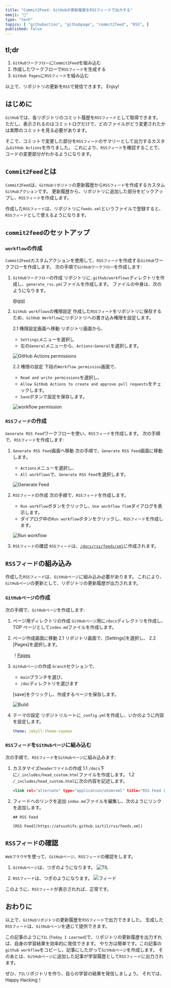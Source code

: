 ```yaml
---
title: "Commit2Feed: GitHubの更新履歴をRSSフィードで出力する"
emoji: "🔔"
type: "tech"
topics: [ "githubaction", "githubpage", "commit2feed", "RSS", ]
published: false
---
```


## tl;dr

1. `GitHubワークフロー`に`Commit2Feed`を組み込む
2. 作成したワークフローで`RSSフィード`を生成する
3. `GitHub Pages`に`RSSフィード`を組み込む

以上で、リポジトリの更新を`RSS`で発信できます。
Enjoy!

## はじめに

`GitHub`では、各リポジトリのコミット履歴を`RSSフィード`として取得できます。
ただし、表示されるのはコミットログだけで、どのファイルがどう変更されたかは実際のコミットを見る必要があります。

そこで、コミットで変更した部分を`RSSフィード`のサマリーとして出力するカスタム`GitHub Actions`を作りました。
これにより、`RSSフィード`を確認することで、コードの変更部分がわかるようになります。

## `Commit2Feed`とは

`Commit2Feed`は、`GitHubリポジトリ`の更新履歴から`RSSフィード`を作成するカスタム`GitHubアクション`です。
更新履歴から、リポジトリに追加した部分をピックアップし、`RSSフィード`を作成します。

作成した`RSSフィード`は、リポジトリに`feeds.xml`というファイルで登録すると、`RSSフィード`として使えるようになります。

## `commit2feed`のセットアップ

### `workflow`の作成

`Commit2Feed`カスタムアクションを使用して、`RSSフィード`を作成する`GitHub`ワークフローを作成します。
次の手順で`GitHubワークフロー`を作成します:

1. `GitHubワークフロー`の作成
   リポジトリに`.github/workflows`ディレクトリを作成し、`generate_rss.yml`ファイルを作成します。
   ファイルの中身は、次のようになります。

   @[gist](https://gist.github.com/atsushifx/56d5076d940da8e1a297a568e7a67abd?file=generate_rss.yml)

2. `GitHub workflows`の権限設定
   作成した`RSSフィード`をリポジトリに保存するため、`GitHub Workflow`にリポジトリへの書き込み権限を設定します。

   2.1 権限設定画面へ移動
    リポジトリ画面から、

    - `Settings`メニューを選択し
    - 左の`General`メニューから、`Actions`-`General`を選択します。

    ![GitHub Actions permissions](https://i.imgur.com/HriwbZu.png)

   2.2 権限の設定
    下段の`Workflow permissios`画面で、

    - `Read and write permissions`を選択し、
    - `Allow GitHub Actions to create and approve pull requests`をチェックします。
    - `Save`ボタンで設定を保存します。

    ![workflow permission](https://i.imgur.com/QqqWfZY.png)

### `RSSフィード`の作成

`Generate RSS Feed`ワークフローを使い、`RSSフィード`を作成します。
次の手順で、`RSSフィード`を作成します:

1. `Generate RSS Feed`画面へ移動
   次の手順で、`Generate RSS Feed`画面に移動します。
   - `Actions`メニューを選択し、
   - `All workflows`で、`Generate RSS Feed`を選択します。

   ![`Generate Feed`](https://i.imgur.com/RspUD5l.png)

2. `RSSフィード`の作成
   次の手順で、`RSSフィード`を作成します。
   - `Run workflow`ボタンをクリックし、`Use workflow flom`ダイアログを表示します。
   - ダイアログ中の`Run workflow`ボタンをクリックし、`RSSフィード`を作成します。

   ![`Run workflow`](https://i.imgur.com/uiDxOkE.png)

3. `RSSフィード`の確認
   `RSSフィード`は、[`/docs/rss/feeds/xml`](https://raw.githubusercontent.com/atsushifx/til/main/docs/rss/feeds.xml)に作成されます。

## `RSSフィード`の組み込み

作成した`RSSフィード`は、`GitHubページ`に組み込み必要があります。
これにより、`GitHubページ`の更新として、リポジトリの更新履歴が出力されます。

### `GitHubページ`の作成

次の手順で、`GitHubページ`を作成します:

1. ページ用ディレクトリの作成
   `GitHubページ`用に`/docs`ディレクトリを作成し、TOP ページとして`index.md`ファイルを作成します。

2. ページ作成画面に移動
   2.1 リポジトリ画面で、\[Settings]を選択し、
   2.2 \[Pages]を選択します。

   ！[Pages](https://i.imgur.com/C78AEJX.png)

3. `GitHubページ`の作成
   `branch`セクションで、
   - `main`ブランチを選び、
   - `/doc`ディレクトリを選びます

   \[save]をクリックし、作成するページを保存します。

    ![Build](https://i.imgur.com/HvDq7pT.png)

4. テーマの設定
   リポジトリルートに`_config.yml`を作成し、いかのように内容を設定します。

   ```yaml:_config.yml
   theme: jekyll-theme-cayman

   ```

### `RSSフィード`を`GitHubページ`に組み込む

次の手順で、`RSSフィード`を`GitHubページ`に組み込みます:

1. カスタマイズ`headerファイル`の作成
  1.1 `/docs`下に`/_includes/head_custom.html`ファイルを作成します。
  1.2 `/_includes/head_custom.html`に次の内容を記述します。

      ```html:head_custom.html
      <link rel="alternate" type="application/atom+xml" title="RSS Feed (ATOM)" href="https://atsushifx.github.io/til/rss/feeds.xml">

      ````

2. フィードへのリンクを追加
   `index.md`ファイルを編集し、次のようにリンクを追加します。

   ```markdown: index.md
   ## RSS Feed

   [RSS Feed](https://atsushifx.github.io/til/rss/feeds.xml)

   ```

## `RSSフィード`の確認

`Webブラウザ`を使って、`GitHubページ`、`RSSフィード`の確認をします。

1. `GitHubページ`は、つぎのようになります。
   ![TIL](https://i.imgur.com/QBaizjo.png)

2. `RSSフィード`は、つぎのようになります。
   ![ フィード](https://i.imgur.com/RspUD5l.png)

このように、`RSSフィード`が表示されれば、正常です。

## おわりに

以上で、`GitHubリポジトリ`の更新履歴を`RSSフィード`で出力できました。
生成した`RSSフィード`は、`GitHubページ`を通じて提供できます。

この記事のように`TIL` (`Today I Learned`)で、リポジトリの更新履歴を出力すれば、自身の学習結果を効率的に発信できます。
やり方は簡単です。この記事の`github workflow`をコピーし、記事にしたがって`GitHubページ`を作成します。
そのあとは、`GitHubページ`に追加した記事が学習履歴として`RSSフィード`に出力されます。

ぜひ、`TIL`リポジトリを作り、自らの学習の結果を発信しましょう。
それでは、Happy Hacking！
